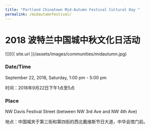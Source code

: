 ```yaml
---
title: "Portland Chinatown Mid-Autumn Festival Cultural Day "
permalink: /midautumnfestival/
---
```


# 2018 波特兰中国城中秋文化日活动

![]({{ site.url }}/assets/images/communities/midautumn.jpg)

### Date/Time

September 22, 2018, Saturday, 1:00 pm - 5:00 pm

时间：2018年9月22日下午1点至5点

### Place

NW Davis Festival Street (between NW 3rd Ave and NW 4th Ave)

地点：中国城夹于第三街和第四街的西北戴维斯节日大道，中华会馆门前。
